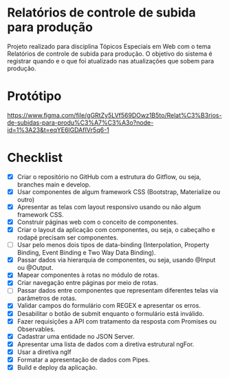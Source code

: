 # Relatórios de controle de subida para produção

Projeto realizado para disciplina Tópicos Especiais em Web com o tema Relatórios de controle de subida para produção. O objetivo do sistema é registrar quando e o que foi atualizado nas atualizações que sobem para produção.

# Protótipo 
https://www.figma.com/file/gGRtZy5LVf569DOwz1B5to/Relat%C3%B3rios-de-subidas-para-produ%C3%A7%C3%A3o?node-id=1%3A23&t=eqYE6lGDAfIVr5q6-1

# Checklist

 - [X] Criar o repositório no GitHub com a estrutura do Gitflow, ou seja, branches main e develop.
 - [X] Usar componentes de algum framework CSS (Bootstrap, Materialize ou outro)
 - [X] Apresentar as telas com layout responsivo usando ou não algum framework CSS.
 - [X] Construir páginas web com o conceito de componentes.
 - [X] Criar o layout da aplicação com componentes, ou seja, o cabeçalho e rodapé precisam ser componentes.
 - [ ] Usar pelo menos dois tipos de data-binding (Interpolation, Property Binding, Event Binding e Two Way Data Binding).
 - [X] Passar dados via hierarquia de componentes, ou seja, usando @Input ou @Output.
 - [X] Mapear componentes à rotas no módulo de rotas.
 - [X] Criar navegação entre páginas por meio de rotas.
 - [ ] Passar dados entre componentes que representam diferentes telas via parâmetros de rotas.
 - [X] Validar campos do formulário com REGEX e apresentar os erros.
 - [X] Desabilitar o botão de submit enquanto o formulário está inválido.
 - [X] Fazer requisições a API com tratamento da resposta com Promises ou Observables.
 - [X] Cadastrar uma entidade no JSON Server.
 - [X] Apresentar uma lista de dados com a diretiva estrutural ngFor.
 - [X] Usar a diretiva ngIf
 - [X] Formatar a apresentação de dados com Pipes.
 - [X] Build e deploy da aplicação.
